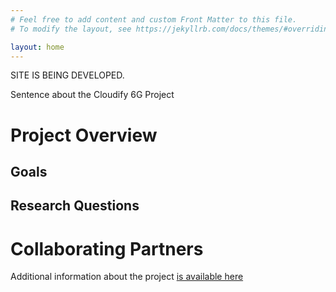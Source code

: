 ```yaml
---
# Feel free to add content and custom Front Matter to this file.
# To modify the layout, see https://jekyllrb.com/docs/themes/#overriding-theme-defaults

layout: home
---
```


SITE IS BEING DEVELOPED.

Sentence about the Cloudify 6G Project


# Project Overview


## Goals


## Research Questions


# Collaborating Partners

Additional information about the project [is available here](/about)

